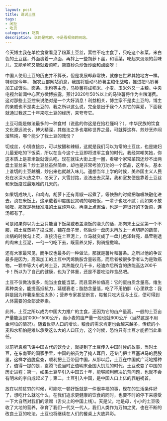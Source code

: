 ```yaml
---
layout: post
title: 说说土豆
tags:
- 闲扯
- 吃货
categories: 吃货
description: 说的是吃的，不是看视频的网站。
---
```

今天博主我在单位食堂看见了粉蒸土豆丝，索性不吃主食了，只吃这个和菜，米白色的土豆丝，外面裹着一点面，再拌上一些胡萝卜丝，和香菜，吃起来淡淡的蒜味儿，又能单吃又能就着菜吃，简直秒杀炒饭炒面和卤面呀！

中国人使用土豆的历史并不算长，但是发展却非常快，就像在世界其她地方一样。特别是今年， 据农业部网站消息，我国将启动马铃薯主粮化战略，推进把马铃薯加工成馒头、面条、米粉等主食，马铃薯将成稻米、小麦、玉米外又一主粮。中央电视台新闻中心官方微博披露，预计2020年50%以上的马铃薯将作为主粮消费。这对那些土豆控来说绝对是一个大好消息！利益相关，博主家不是卖土豆的，博主的亲戚也不是卖土豆的，我之所以这么说，完全是出于我个人对它的喜爱，下面我就通过我这二十年来吃土豆的经历，来夸夸它。

土豆可能是做法最多的一种食材（说盐的你这是在抬杠懂吗？），中华民族的饮食文化源远流长，博大精深，其做法之多也堪称世界之最，可就算这样，煎炒烹炸闷溜熬炖，哪个能少了我土豆的戏份？

切成丝，小锅直接炒，可以放醋和辣椒，这就是我们习以为常的土豆丝，也是媳妇儿最爱吃的下饭菜，所以在当今这个土豆即将进军主食的时代，我经常嘲笑她，你这本质上是拿米饭就馒头吃。现在就往大街上走一圈，看哪个家常菜馆还炒不出两盘土豆丝来？炒土豆丝虽然简单，却也是非常考验刀功的一个菜品，这年头，基本上谁切的土豆越细，炒出来也就越入味儿。遥想当年上学的时候，美帝国主义人民处在水深火热之中，冬天了，大雪封路，没法出去买菜，我和室友便是靠着土豆丝和米饭度过最艰难的几天的。

如果切成块儿，和鸡肉，胡萝卜还有青椒一起煮了，等快熟的时候把咖喱块融化进去，浇在米饭上，这承载着印度国民灵魂的咖喱饭，一辈子也吃不腻；而如果不放咖喱，那就是标标准准的土豆炖鸡块，再浇上点酱油，也是一道很好的下饭菜，连汤都有了。

可是如果你以为土豆只能当下饭菜或者盖浇饭的浇头的话，那肉末土豆泥第一个不服，把土豆蒸熟了捣成泥，铺在盘子里，然后炒一盘肉末再放上一点切碎的蔬菜，出锅的时候勾上芡，直接浇在土豆泥上，立马就变成了一盘儿色泽鲜亮，晶莹剔透的肉末土豆泥，一勺一勺吃下去，既营养又好，狗骑搜撒嘛。
      

还有大家最常见，而争议也最多的一种做法，那就是薯片和薯条。之所以他的争议最多是因为，高温加工的土豆中丙烯酰胺含量较高，而后者被很多学者认为是致癌物。一颗中等大小的烤土豆，其热能仅几千卡，经油炸后所含的热能高达200千卡！所以为了自己的健康，也为了体重，还是不要吃油炸食品吧。

土豆不仅做法很多，能当主食能当菜，而且营养价值高：它的蛋白质含量高，维生素种类全，能提高抵抗力，延缓衰老；脂肪含量低，吃了不用怕胖（心里默念：我胖是因为炸薯条里油太多）；营养专家甚至断言，每餐只吃大豆与土豆，便可得到人体需要的全部营养素。

此外，土豆之所以成为中国大力推广的主食，还因为它的亩产量高。一般的土豆亩产量能达到1000~1500公斤，而小麦的亩产量一般也就600公斤（当然这是不用金坷垃的情况）。随着世界人口的增长，粮食的需求肯定也会越来越多，传统的小麦和水稻怕是难以承受这么大的人口压力，这个时候，恐怕只有土豆才能担当此重任。

以前听袁腾飞讲中国古代的饮食史，就提到了土豆传入中国时候的故事，当时土豆，在东南亚的国家手里，中国的船员为了掩人耳目，还专门把土豆塞进马的屁股里，这样才逃脱盘查，顺利把土豆带回中国，从那以后，土豆在中国就广泛地播种了，值得一提的是，袁腾飞说当时正值明末全国大饥荒的时代，土豆改变了中国的历史进程：第一，如果土豆早引入中国五十年，能够顺利解决饥荒问题，也就不会有明末的李自成起义了；第二，土豆引入中国，是中国人口上亿的罪魁祸首。

放在以前贫穷的时候，可能吃一顿好饭就是一件很幸福的事，现在的生活条件好了，想吃什么就吃什么，在我们追求更健康的饮食的同时，也要不时的停下来感受一下大自然对我们的馈赠（舌尖上的中国上线）。天是父，地是母，小小的土豆吸收了大地的营养，孕育了我们一代又一代人，我们人类作为万物之灵，也在不断的改良土豆的吃法，土豆也将继续在人们的餐桌上大放异彩。
